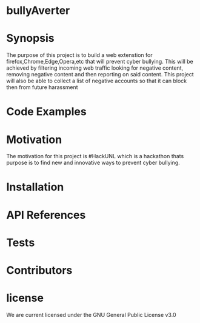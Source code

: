 # bullyAverter

# Synopsis
The purpose of this project is to build a web extenstion for firefox,Chrome,Edge,Opera,etc that will prevent cyber bullying.
This will be achieved by filtering incoming web traffic looking for negative content, removing negative content and then 
reporting on said content. This project will also be able to collect a list of negative accounts so that it can block then
from future harassment
# Code Examples
# Motivation
The motivation for this project is #HackUNL which is a hackathon thats purpose is to find new and innovative ways to prevent
cyber bullying.
# Installation
# API References
# Tests
# Contributors
# license
We are current licensed under the GNU General Public License v3.0
